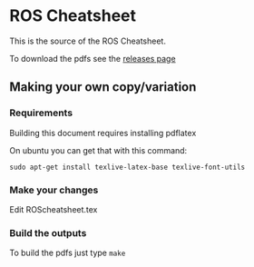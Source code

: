 # ROS Cheatsheet
This is the source of the ROS Cheatsheet.

To download the pdfs see the [releases page](https://github.com/ros/cheatsheet/releases)

## Making your own copy/variation

### Requirements

Building this document requires installing pdflatex

On ubuntu you can get that with this command:
```
sudo apt-get install texlive-latex-base texlive-font-utils
```

### Make your changes

Edit ROScheatsheet.tex

### Build the outputs

To build the pdfs just type `make`


